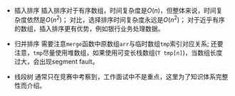 - 插入排序
插入排序对于有序数组，时间复杂度是$O(n)$，但整体来说，时间复杂度依然是$O(n^2)$；
对比，选择排序时间复杂度永远是$O(n^2)$；
对于近乎有序的数组，插入排序更有优势，例如银行业务处理数据。

- 归并排序
需要注意`merge`函数中原数组`arr`与临时数组`tmp`索引对应关系;
还要注意，`tmp`尽量使用堆数组，如果使用可变长栈数组(`T tmp[n]`)，当数组长度过大，会出现segment fault。

- 线段树
通常只在竞赛中考察到，工作面试中不是重点，这里为了知识体系完整性而介绍。
